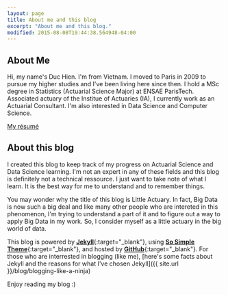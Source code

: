 ```yaml
---
layout: page
title: About me and this blog
excerpt: "About me and this blog."
modified: 2015-08-08T19:44:38.564948-04:00
---
```


## About Me

Hi, my name's Duc Hien. I'm from Vietnam. I moved to Paris in 2009 to pursue my higher studies and I've been living here since then. I hold a MSc degree in Statistics (Actuarial Science Major) at ENSAE ParisTech. Associated actuary of the Institue of Actuaries (IA), I currently work as an Actuarial Consultant. I'm also interested in Data Science and Computer Science. 

<a markdown="0" href="{{ site.url }}/vitae" class="btn">My résumé</a>

## About this blog

I created this blog to keep track of my progress on Actuarial Science and Data Science learning. I'm not an expert in any of these fields and this blog is definitely not a technical ressource. I just want to take note of what I learn. It is the best way for me to understand and to remember things. 

You may wonder why the title of this blog is Little Actuary. In fact, Big Data is now such a big deal and like many other people who are intereted in this phenomenon, I'm trying to understand a part of it and to figure out a way to apply Big Data in my work. So, I consider myself as a little actuary in the big world of data.   

This blog is powered by [**Jekyll**](http://jekyllrb.com){:target="_blank"}, using [**So Simple Theme**](https://mademistakes.com/work/so-simple-jekyll-theme/){:target="_blank"}, and hosted by [**GitHub**](https://github.com){:target="_blank"}. For those who are interrested in blogging (like me), [here's some facts about Jekyll and the reasons for what I've chosen Jekyll]({{ site.url }}/blog/blogging-like-a-ninja)


Enjoy reading my blog :)



